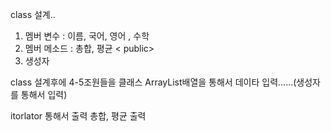 class 설계..
1. 멤버 변수   : 이름, 국어, 영어 , 수학<private>
2. 멤버 메소드 : 총합, 평균 < public>
3. 생성자


class 설계후에 
4-5조원들을 클래스 ArrayList배열을 통해서 데이타 입력......(생성자를 통해서 입력)

itorlator 통해서 출력
총합, 평균 출력 
